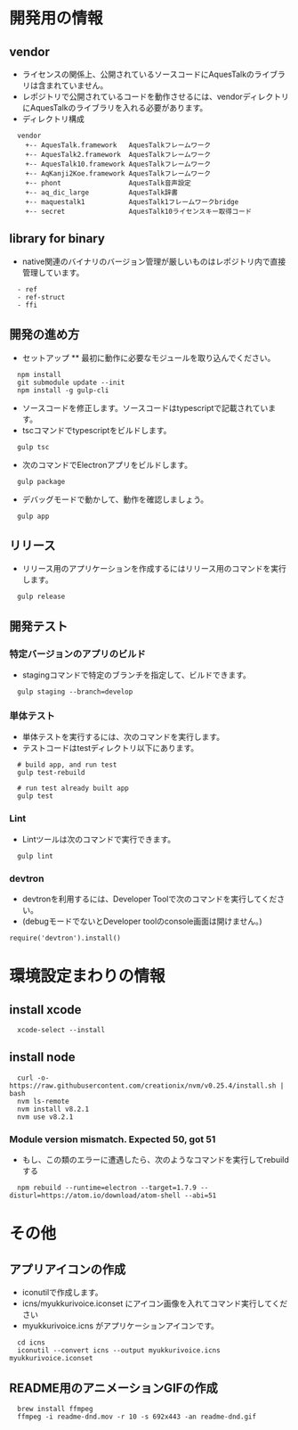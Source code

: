 # 開発用の情報
## vendor
* ライセンスの関係上、公開されているソースコードにAquesTalkのライブラリは含まれていません。
* レポジトリで公開されているコードを動作させるには、vendorディレクトリにAquesTalkのライブラリを入れる必要があります。
* ディレクトリ構成

```
  vendor
    +-- AquesTalk.framework   AquesTalkフレームワーク
    +-- AquesTalk2.framework  AquesTalkフレームワーク
    +-- AquesTalk10.framework AquesTalkフレームワーク
    +-- AqKanji2Koe.framework AquesTalkフレームワーク
    +-- phont                 AquesTalk音声設定
    +-- aq_dic_large          AquesTalk辞書
    +-- maquestalk1           AquesTalk1フレームワークbridge
    +-- secret                AquesTalk10ライセンスキー取得コード
```

## library for binary
* native関連のバイナリのバージョン管理が厳しいものはレポジトリ内で直接管理しています。

```
  - ref
  - ref-struct
  - ffi
```

## 開発の進め方
* セットアップ
** 最初に動作に必要なモジュールを取り込んでください。

```
  npm install
  git submodule update --init
  npm install -g gulp-cli
```

* ソースコードを修正します。ソースコードはtypescriptで記載されています。
* tscコマンドでtypescriptをビルドします。

```
  gulp tsc
```

* 次のコマンドでElectronアプリをビルドします。

```
  gulp package
```

* デバッグモードで動かして、動作を確認しましょう。

```
  gulp app
```

## リリース
* リリース用のアプリケーションを作成するにはリリース用のコマンドを実行します。

```
  gulp release
```

## 開発テスト
### 特定バージョンのアプリのビルド
* stagingコマンドで特定のブランチを指定して、ビルドできます。

```
  gulp staging --branch=develop
```

### 単体テスト
* 単体テストを実行するには、次のコマンドを実行します。
* テストコードはtestディレクトリ以下にあります。

```
  # build app, and run test
  gulp test-rebuild
  
  # run test already built app
  gulp test
```

### Lint
* Lintツールは次のコマンドで実行できます。

```
  gulp lint
```

### devtron
* devtronを利用するには、Developer Toolで次のコマンドを実行してください。
* (debugモードでないとDeveloper toolのconsole画面は開けません。)

```
require('devtron').install()
```

# 環境設定まわりの情報
## install xcode

```
  xcode-select --install
```

## install node

```
  curl -o- https://raw.githubusercontent.com/creationix/nvm/v0.25.4/install.sh | bash
  nvm ls-remote
  nvm install v8.2.1
  nvm use v8.2.1
```

### Module version mismatch. Expected 50, got 51
* もし、この類のエラーに遭遇したら、次のようなコマンドを実行してrebuildする

```
  npm rebuild --runtime=electron --target=1.7.9 --disturl=https://atom.io/download/atom-shell --abi=51
```

# その他
## アプリアイコンの作成
* iconutilで作成します。
* icns/myukkurivoice.iconset にアイコン画像を入れてコマンド実行してください
* myukkurivoice.icns がアプリケーションアイコンです。

```
  cd icns
  iconutil --convert icns --output myukkurivoice.icns myukkurivoice.iconset
```

## README用のアニメーションGIFの作成

```
  brew install ffmpeg
  ffmpeg -i readme-dnd.mov -r 10 -s 692x443 -an readme-dnd.gif
```

